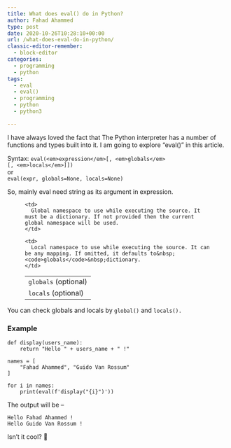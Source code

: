 ```yaml
---
title: What does eval() do in Python?
author: Fahad Ahammed
type: post
date: 2020-10-26T10:28:10+00:00
url: /what-does-eval-do-in-python/
classic-editor-remember:
  - block-editor
categories:
  - programming
  - python
tags:
  - eval
  - eval()
  - programming
  - python
  - python3

---
```

I have always loved the fact that The Python interpreter has a number of functions and types built into it. I am going to explore &#8220;eval()&#8221; in this article.

<!--more-->

Syntax: `eval(<em>expression</em>[, <em>globals</em>[, <em>locals</em>]])`  
or  
`eval(expr, globals=None, locals=None)`

So, mainly eval need string as its argument in expression.<figure class="wp-block-table">

<table>
  <tr>
    <td>
      <code>globals</code>&nbsp;(optional)
    </td>
    
    <td>
      Global namespace to use while executing the source. It must be a dictionary. If not provided then the current global namespace will be used.
    </td>
  </tr>
  
  <tr>
    <td>
      <code>locals</code>&nbsp;(optional)
    </td>
    
    <td>
      Local namespace to use while executing the source. It can be any mapping. If omitted, it defaults to&nbsp;<code>globals</code>&nbsp;dictionary.
    </td>
  </tr>
</table></figure> 

You can check globals and locals by `global()` and `locals().`

### Example

<pre class="wp-block-code"><code>def display(users_name):
    return "Hello " + users_name + " !"

names = &#91;
    "Fahad Ahammed", "Guido Van Rossum"
]

for i in names:
    print(eval(f'display("{i}")'))</code></pre>

The output will be &#8211;

<pre class="wp-block-code"><code>Hello Fahad Ahammed !
Hello Guido Van Rossum !</code></pre>

Isn&#8217;t it cool? 🙂